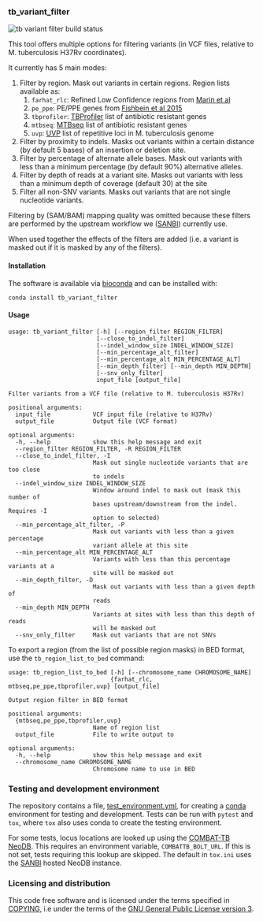 ### tb_variant_filter

![tb variant filter build status](https://github.com/COMBAT-TB/tb_variant_filter/actions/workflows/tb_variant_filter.yml/badge.svg)

This tool offers multiple options for filtering variants (in VCF files, relative to M. tuberculosis H37Rv coordinates).

It currently has 5 main modes:

1. Filter by region. Mask out variants in certain regions. Region lists available as:
    1. `farhat_rlc`: Refined Low Confidence regions from [Marin et al](https://www.biorxiv.org/content/10.1101/2021.04.08.438862v1.full)
    1. `pe_ppe`: PE/PPE genes from [Fishbein et al 2015](https://onlinelibrary.wiley.com/doi/full/10.1111/mmi.12981)
    2. `tbprofiler`: [TBProfiler](http://tbdr.lshtm.ac.uk/) list of antibiotic resistant genes
    3. `mtbseq`: [MTBseq](https://github.com/ngs-fzb/MTBseq_source) list of antibiotic resistant genes
    4. `uvp`: [UVP](https://github.com/CPTR-ReSeqTB/UVP) list of repetitive loci in M. tuberculosis genome
2. Filter by proximity to indels. Masks out variants within a certain distance (by default 5 bases) of an insertion or
 deletion site.
3. Filter by percentage of alternate allele bases. Mask out variants with less than a minimum percentage 
(by default 90%) alternative alleles.
4. Filter by depth of reads at a variant site. Masks out variants with less than a minimum depth of coverage 
(default 30) at the site
5. Filter all non-SNV variants. Masks out variants that are not single nucleotide variants.

Filtering by (SAM/BAM) mapping quality was omitted because these filters are performed by the upstream 
workflow we ([SANBI](https://www.sanbi.ac.za)) currently use.
 
When used together the effects of the filters are added (i.e. a variant is masked out if it is masked by any of the filters).

#### Installation

The software is available via [bioconda](https://bioconda.github.io/) and can be installed with:

```
conda install tb_variant_filter
```

#### Usage
```
usage: tb_variant_filter [-h] [--region_filter REGION_FILTER]
                         [--close_to_indel_filter]
                         [--indel_window_size INDEL_WINDOW_SIZE]
                         [--min_percentage_alt_filter]
                         [--min_percentage_alt MIN_PERCENTAGE_ALT]
                         [--min_depth_filter] [--min_depth MIN_DEPTH]
                         [--snv_only_filter]
                         input_file [output_file]

Filter variants from a VCF file (relative to M. tuberculosis H37Rv)

positional arguments:
  input_file            VCF input file (relative to H37Rv)
  output_file           Output file (VCF format)

optional arguments:
  -h, --help            show this help message and exit
  --region_filter REGION_FILTER, -R REGION_FILTER
  --close_to_indel_filter, -I
                        Mask out single nucleotide variants that are too close
                        to indels
  --indel_window_size INDEL_WINDOW_SIZE
                        Window around indel to mask out (mask this number of
                        bases upstream/downstream from the indel. Requires -I
                        option to selected)
  --min_percentage_alt_filter, -P
                        Mask out variants with less than a given percentage
                        variant allele at this site
  --min_percentage_alt MIN_PERCENTAGE_ALT
                        Variants with less than this percentage variants at a
                        site will be masked out
  --min_depth_filter, -D
                        Mask out variants with less than a given depth of
                        reads
  --min_depth MIN_DEPTH
                        Variants at sites with less than this depth of reads
                        will be masked out
  --snv_only_filter     Mask out variants that are not SNVs
```

To export a region (from the list of possible region masks) in BED format, use the `tb_region_list_to_bed` command:


```
usage: tb_region_list_to_bed [-h] [--chromosome_name CHROMOSOME_NAME]
                             {farhat_rlc, mtbseq,pe_ppe,tbprofiler,uvp} [output_file]

Output region filter in BED format

positional arguments:
  {mtbseq,pe_ppe,tbprofiler,uvp}
                        Name of region list
  output_file           File to write output to

optional arguments:
  -h, --help            show this help message and exit
  --chromosome_name CHROMOSOME_NAME
                        Chromosome name to use in BED
```

### Testing and development environment

The repository contains a file, [test_environment.yml](test_environment.yml), for creating a [conda](https://docs.conda.io/en/latest/#)
environment for testing and development. Tests can be run with `pytest` and `tox`, where `tox` also uses conda
to create the testing environment.

For some tests, locus locations are looked up using the [COMBAT-TB NeoDB](https://combattb.org/combat-tb-neodb/). This requires an
environment variable, `COMBATTB_BOLT_URL`. If this is not set, tests requiring this lookup are skipped. The default in `tox.ini` uses the [SANBI](https://www.sanbi.ac.za/) hosted NeoDB instance.

### Licensing and distribution

This code free software and is licensed under the terms specified in [COPYING](COPYING), i.e under the terms of the
[GNU General Public License version 3](https://www.gnu.org/licenses/gpl-3.0-standalone.html).
